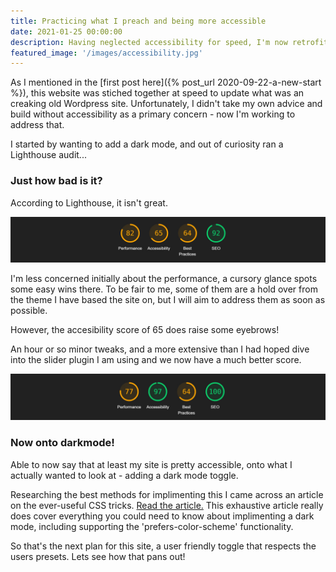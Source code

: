 ```yaml
---
title: Practicing what I preach and being more accessible
date: 2021-01-25 00:00:00
description: Having neglected accessibility for speed, I'm now retrofitting enhancements to this site, but first lets address my terrible lighthouse score
featured_image: '/images/accessibility.jpg'
---
```


As I mentioned in the [first post here]({% post_url 2020-09-22-a-new-start %}), this website was stiched together at speed to update what was an creaking old Wordpress site. Unfortunately, I didn't take my own advice and build without accessibility as a primary concern - now I'm working to address that. 

I started by wanting to add a dark mode, and out of curiosity ran a Lighthouse audit... 

### Just how bad is it? 
According to Lighthouse, it isn't great. 

![Poor Initial Lighthouse score](/images/initial-lighthouse.jpg)

I'm less concerned initially about the performance, a cursory glance spots some easy wins there. To be fair to me, some of them are a hold over from the theme I have based the site on, but I will aim to address them as soon as possible.

However, the accesibility score of 65 does raise some eyebrows!

An hour or so minor tweaks, and a more extensive than I had hoped dive into the slider plugin I am using and we now have a much better score. 

![Lighthouse accessibilty score improved to 97](/images/lighthouse-2.jpg)


### Now onto darkmode!
Able to now say that at least my site is pretty accessible, onto what I actually wanted to look at - adding a dark mode toggle. 

Researching the best methods for implimenting this I came across an article on the ever-useful CSS tricks. [Read the article.]({https://css-tricks.com/a-complete-guide-to-dark-mode-on-the-web/}) This exhaustive article really does cover everything you could need to know about implimenting a dark mode, including supporting the 'prefers-color-scheme' functionality.

So that's the next plan for this site, a user friendly toggle that respects the users presets. Lets see how that pans out!

